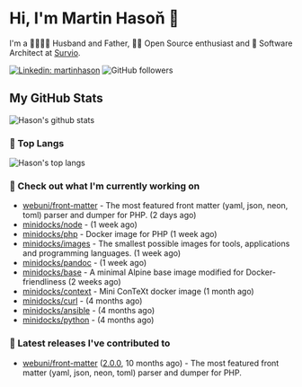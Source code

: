 # Hi, I'm Martin Hasoň 👋

I'm a 👨‍👩‍👧‍👦 Husband and Father, 🧑‍💻 Open Source enthusiast and 📐 Software Architect at [Survio](https://www.survio.com).

[![Linkedin: martinhason](https://img.shields.io/badge/-Martin%20Hasoň-blue?style=flat-square&logo=Linkedin&logoColor=white&link=https://www.linkedin.com/in/martinhason/)](https://www.linkedin.com/in/martinhason/)
![GitHub followers](https://img.shields.io/github/followers/hason?label=Follow&style=social)


## My GitHub Stats
![Hason's github stats](https://github-readme-stats.vercel.app/api?username=hason&show_icons=true&include_all_commits=true&theme=dracula&hide_border=true&hide_title=true)

### 💾 Top Langs
![Hason's top langs](https://github-readme-stats.vercel.app/api/top-langs/?username=hason&layout=compact&theme=dracula&hide_border=true&hide_title=true)

### 👷 Check out what I'm currently working on

- [webuni/front-matter](https://github.com/webuni/front-matter) - The most featured front matter (yaml, json, neon, toml) parser and dumper for PHP. (2 days ago)
- [minidocks/node](https://github.com/minidocks/node) -  (1 week ago)
- [minidocks/php](https://github.com/minidocks/php) - Docker image for PHP (1 week ago)
- [minidocks/images](https://github.com/minidocks/images) - The smallest possible images for tools, applications and programming languages. (1 week ago)
- [minidocks/pandoc](https://github.com/minidocks/pandoc) -  (1 week ago)
- [minidocks/base](https://github.com/minidocks/base) - A minimal Alpine base image modified for Docker-friendliness (2 weeks ago)
- [minidocks/context](https://github.com/minidocks/context) - Mini ConTeXt docker image (1 month ago)
- [minidocks/curl](https://github.com/minidocks/curl) -  (4 months ago)
- [minidocks/ansible](https://github.com/minidocks/ansible) -  (4 months ago)
- [minidocks/python](https://github.com/minidocks/python) -  (4 months ago)

### 🔭 Latest releases I've contributed to

- [webuni/front-matter](https://github.com/webuni/front-matter) ([2.0.0](https://github.com/webuni/front-matter/releases/tag/2.0.0), 10 months ago) - The most featured front matter (yaml, json, neon, toml) parser and dumper for PHP.
